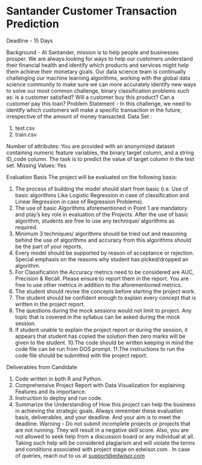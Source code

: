 # Santander Customer Transaction Prediction

Deadline - 15 Days 

Background​ -
At ​Santander​, mission is to help people and businesses prosper. We are always looking for ways to help our customers understand their financial health and identify which products and services might help them achieve their monetary goals.
Our data science team is continually challenging our machine learning algorithms, working with the global data science community to make sure we can more accurately identify new ways to solve our most common challenge, binary classification problems such as: is a customer satisfied? Will a customer buy this product? Can a customer pay this loan?
Problem Statement​ -
In this challenge, we need to identify which customers will make a specific transaction in
the future, irrespective of the amount of money transacted.
Data Set :
1) ​test.csv 
2) ​train.csv

Number of attributes:
You are provided with an anonymized dataset containing numeric feature variables, the binary target column, and a string ID_code column. The task is to predict the value
of target column in the test set.
Missing Values​: Yes
   
 Evaluation Basis
The project will be evaluated on the following basis:
1. The process of building the model should start from basic (i.e. Use of basic algorithms Like Logistic Regression in case of classification and Linear Regression in case of Regression Problems).
2. The use of basic Algorithms aforementioned in Point 1 are mandatory and play’s key role in evaluation of the Projects. After the use of basic algorithm, students are free to use any technique/ algorithms as required.
3. Minimum 3 techniques/ algorithms should be tried out and reasoning behind the use of algorithms and accuracy from this algorithms should be the part of your reports.
4. Every model should be supported by reason of acceptance or rejection. Special emphasis on the reasons why student has picked/dropped an algorithm.
5. For Classification the Accuracy metrics need to be considered are AUC, Precision & Recall. Please ensure to report them in the report. You are free to use other metrics in addition to the aforementioned metrics.
6. The student should revise the concepts before starting the project work.
7. The student should be confident enough to explain every concept that is written in the project report.
8. The questions during the mock sessions would not limit to project. Any topic that is covered in the syllabus can be asked during the mock session.
9. If student unable to explain the project report or during the session, it appears that student has copied the solution then zero marks will be given to the student.
10.The code should be written keeping in mind the code file can be run from DOS prompt.
11.The instructions to run the code file should be submitted with the project report.

  Deliverables from Candidate
1. Code written in both R and Python.
2. Comprehensive Project Report with Data Visualization for explaining Features
and its importance.
3. Instruction to deploy and run code.
4. Summarize the Understanding of How this project can help the business in
achieving the strategic goals.
Always remember these evaluation basis, deliverables, and your deadline. And your aim is to meet the deadline.
Warning​​ - Do not submit incomplete projects or projects that are not running. They will result in a negative skill score. Also, you are not allowed to seek help from a discussion board or any individual at all. Taking such help will be considered plagiarism and will violate the terms and conditions associated with project stage on edwisor.com .
In case of queries, reach out to us at support@edwisor.com
